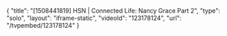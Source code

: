 {
    "title": "[1508441819] HSN | Connected Life: Nancy Grace Part 2",
    "type": "solo",
    "layout": "iframe-static",
    "videoId": "123178124",
    "url": "\/tvpembed\/123178124"
}